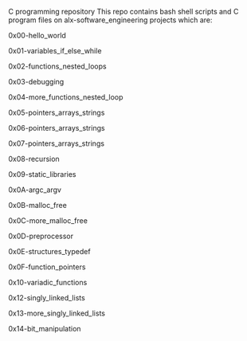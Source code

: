 C programming repository
This repo contains bash shell scripts and C program files on alx-software_engineering projects which are:

0x00-hello_world

0x01-variables_if_else_while

0x02-functions_nested_loops

0x03-debugging

0x04-more_functions_nested_loop

0x05-pointers_arrays_strings

0x06-pointers_arrays_strings

0x07-pointers_arrays_strings

0x08-recursion

0x09-static_libraries

0x0A-argc_argv

0x0B-malloc_free

0x0C-more_malloc_free

0x0D-preprocessor

0x0E-structures_typedef

0x0F-function_pointers

0x10-variadic_functions

0x12-singly_linked_lists

0x13-more_singly_linked_lists

0x14-bit_manipulation
